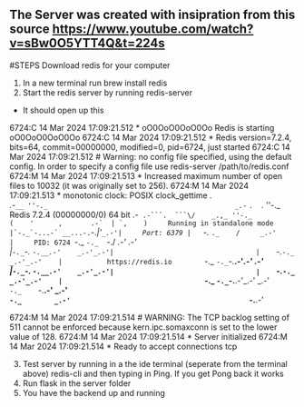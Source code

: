 ## The Server was created with insipration from this source https://www.youtube.com/watch?v=sBw0O5YTT4Q&t=224s


#STEPS
Download redis for your computer
1. In a new terminal run brew install redis
2. Start the redis server by running redis-server
- It should open up this 

6724:C 14 Mar 2024 17:09:21.512 * oO0OoO0OoO0Oo Redis is starting oO0OoO0OoO0Oo
6724:C 14 Mar 2024 17:09:21.512 * Redis version=7.2.4, bits=64, commit=00000000, modified=0, pid=6724, just started
6724:C 14 Mar 2024 17:09:21.512 # Warning: no config file specified, using the default config. In order to specify a config file use redis-server /path/to/redis.conf
6724:M 14 Mar 2024 17:09:21.513 * Increased maximum number of open files to 10032 (it was originally set to 256).
6724:M 14 Mar 2024 17:09:21.513 * monotonic clock: POSIX clock_gettime
                _._                                                  
           _.-``__ ''-._                                             
      _.-``    `.  `_.  ''-._           Redis 7.2.4 (00000000/0) 64 bit
  .-`` .-```.  ```\/    _.,_ ''-._                                  
 (    '      ,       .-`  | `,    )     Running in standalone mode
 |`-._`-...-` __...-.``-._|'` _.-'|     Port: 6379
 |    `-._   `._    /     _.-'    |     PID: 6724
  `-._    `-._  `-./  _.-'    _.-'                                   
 |`-._`-._    `-.__.-'    _.-'_.-'|                                  
 |    `-._`-._        _.-'_.-'    |           https://redis.io       
  `-._    `-._`-.__.-'_.-'    _.-'                                   
 |`-._`-._    `-.__.-'    _.-'_.-'|                                  
 |    `-._`-._        _.-'_.-'    |                                  
  `-._    `-._`-.__.-'_.-'    _.-'                                   
      `-._    `-.__.-'    _.-'                                       
          `-._        _.-'                                           
              `-.__.-'                                               

6724:M 14 Mar 2024 17:09:21.514 # WARNING: The TCP backlog setting of 511 cannot be enforced because kern.ipc.somaxconn is set to the lower value of 128.
6724:M 14 Mar 2024 17:09:21.514 * Server initialized
6724:M 14 Mar 2024 17:09:21.514 * Ready to accept connections tcp

3. Test server by running in a the ide terminal (seperate from the terminal above) redis-cli and then typing in Ping. If you get Pong back it works
4. Run flask in the server folder
5. You have the backend up and running